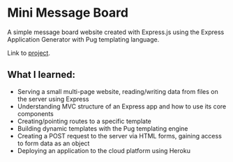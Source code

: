# Mini Message Board

A simple message board website created with Express.js using the Express Application Generator with Pug templating language.

Link to [project](https://obscure-tundra-73311.herokuapp.com/).

## What I learned:

* Serving a small multi-page website, reading/writing data from files on the server using Express
* Understanding MVC structure of an Express app and how to use its core components
* Creating/pointing routes to a specific template
* Building dynamic templates with the Pug templating engine
* Creating a POST request to the server via HTML forms, gaining access to form data as an object
* Deploying an application to the cloud platform using Heroku